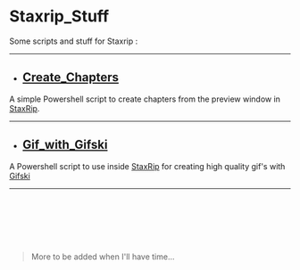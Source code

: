 # Staxrip_Stuff
Some scripts and stuff for Staxrip :

---
   - ## [Create_Chapters](https://github.com/jalba69/Staxrip_Stuff/tree/master/Create_Chapters)
  
 A simple Powershell script to create chapters from the preview window in [StaxRip](https://github.com/staxrip/staxrip).
 
---
- ## [Gif_with_Gifski](https://github.com/jalba69/Staxrip_Stuff/tree/master/Gif_with_Gifski)

A Powershell script to use inside [StaxRip](https://github.com/staxrip/staxrip) for creating high quality gif's with [Gifski](https://github.com/ImageOptim/gifski)

---
<br/>
<br/>
<br/>
<br/>
<br/>

>More to be added when I'll have time...
